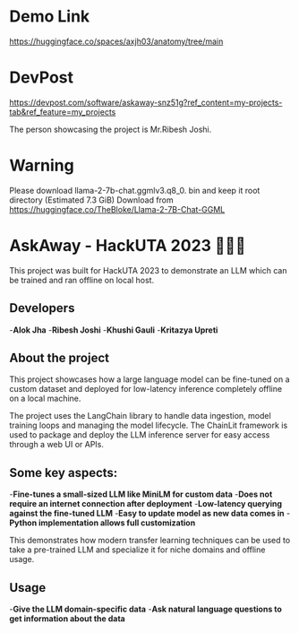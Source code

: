 # Demo Link
https://huggingface.co/spaces/axjh03/anatomy/tree/main

# DevPost

https://devpost.com/software/askaway-snz51g?ref_content=my-projects-tab&ref_feature=my_projects

The person showcasing the project is Mr.Ribesh Joshi.

# Warning
Please download llama-2-7b-chat.ggmlv3.q8_0. bin
and keep it root directory (Estimated 7.3 GiB) 
Download from https://huggingface.co/TheBloke/Llama-2-7B-Chat-GGML

# AskAway - HackUTA 2023 🚀🚀🚀
This project was built for HackUTA 2023 to demonstrate an LLM which can  be trained and ran offline on local host. 

## Developers
 -**Alok Jha**
 -**Ribesh Joshi**
 -**Khushi Gauli**
 -**Kritazya Upreti**


## About the project

This project showcases how a large language model can be fine-tuned on a custom dataset and deployed for low-latency inference completely offline on a local machine.

The project uses the LangChain library to handle data ingestion, model training loops and managing the model lifecycle. The ChainLit framework is used to package and deploy the LLM inference server for easy access through a web UI or APIs.

## Some key aspects:
-**Fine-tunes a small-sized LLM like MiniLM for custom data**
-**Does not require an internet connection after deployment**
-**Low-latency querying against the fine-tuned LLM**
-**Easy to update model as new data comes in**
-**Python implementation allows full customization**

This demonstrates how modern transfer learning techniques can be used to take a pre-trained LLM and specialize it for niche domains and offline usage.

## Usage
-**Give the LLM domain-specific data**
-**Ask natural language questions to get information about the data**
